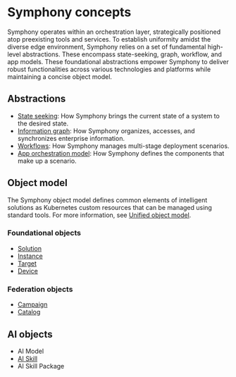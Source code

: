 # Symphony concepts

Symphony operates within an orchestration layer, strategically positioned atop preexisting tools and services. To establish uniformity amidst the diverse edge environment, Symphony relies on a set of fundamental high-level abstractions. These encompass state-seeking, graph, workflow, and app models. These foundational abstractions empower Symphony to deliver robust functionalities across various technologies and platforms while maintaining a concise object model.

## Abstractions

* [State seeking](./state_seeking.md): How Symphony brings the current state of a system to the desired state.
* [Information graph](./information_graph.md): How Symphony organizes, accesses, and synchronizes enterprise information.
* [Workflows](./workflows.md): How Symphony manages multi-stage deployment scenarios.
* [App orchestration model](./orchestration_model.md): How Symphony defines the components that make up a scenario.

## Object model

The Symphony object model defines common elements of intelligent solutions as Kubernetes custom resources that can be managed using standard tools. For more information, see [Unified object model](../uom/uom.md).

### Foundational objects

* [Solution](../solution-management/solution-management.md)
* [Instance](../uom/instance.md)
* [Target](../target-management/target-management.md)
* [Device](../device-management/device-management.md)

### Federation objects

* [Campaign](../campaign-management/campaign.md)
* [Catalog](../information-graph/overview.md)

## AI objects

* AI Model
* [AI Skill](../skill-management/skill-management.md)
* AI Skill Package